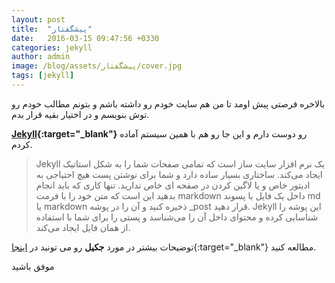 ```yaml
---
layout: post
title:  "پیشگفتار"
date:   2016-03-15 09:47:56 +0330
categories: jekyll
author: admin
image: /blog/assets/پیشگفتار/cover.jpg
tags: [jekyll]
---
```

بالاخره فرصتی پیش اومد تا من هم سایت خودم رو داشته باشم و بتونم مطالب خودم رو توش بنویسم و در اختیار بقیه قرار بدم.

<!--more-->

<span>**[Jekyll][jekyll]{:target="_blank"}**</span> رو دوست دارم و این جا رو هم با همین سیستم آماده کردم.

>Jekyll یک نرم افزار سایت ساز است که تمامی صفحات شما را به شکل استاتیک ایجاد می‌کند. ساختاری بسیار ساده دارد و شما برای نوشتن پست هیچ احتیاجی به ادیتور خاص و یا لاگین کردن در صفحه ای خاص ندارید. تنها کاری که باید انجام بدهید این است که متن خود را با فرمت markdown داخل یک فایل با پسوند md یا markdown ذخیره کنید و آن را در پوشه _post قرار دهید. Jekyll این پوشه را شناسایی کرده و محتوای داخل آن را می‌شناسد و پستی را برای شما با استفاده از همان فایل ایجاد می‌کند.

توضیحات بیشتر در مورد **جکیل** رو می تونید در [اینجا][frontend]{:target="_blank"} مطالعه کنید.

موفق باشید


[jekyll]: https://jekyllrb.com
[frontend]: http://front-end.ir/webdesign/why-i-have-chosen-jekyll/